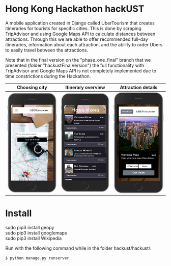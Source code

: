 # Hong Kong Hackathon hackUST
A mobile application created in Django called UberTourism that creates itineraries for tourists for specific cities. This is done by scraping TripAdvisor and using Google Maps API to calculate distances between attractions. Through this we are able to offer recommended full-day itineraries, information about each attraction, and the ability to order Ubers to easily travel between the attractions. 

Note that in the final version on the "phase_one_final" branch that we presented (folder "hackustFinalVersion") the full functionality with TripAdvisor and Google Maps API is not completely implemented due to time constrictions during the Hackathon.

| Choosing city  | Itinerary overview | Attraction details |
| ------------- | ------------- | -------------- |
| <img src="https://github.com/oliverastrand/hackust/blob/phase_one_final/ProjectScreenshots/Choose%20city.png" width="300"> | <img src="https://github.com/oliverastrand/hackust/blob/phase_one_final/ProjectScreenshots/Itinerary%20overview.png" width="300">  | <img src="https://github.com/oliverastrand/hackust/blob/phase_one_final/ProjectScreenshots/Attraction%20details.png" width="300">|

# Install
sudo pip3 install geopy<br />
sudo pip3 install googlemaps<br />
sudo pip3 install Wikipedia

Run with the following command while in the folder hackust/hackust/:

```bash
$ python manage.py runserver
```
